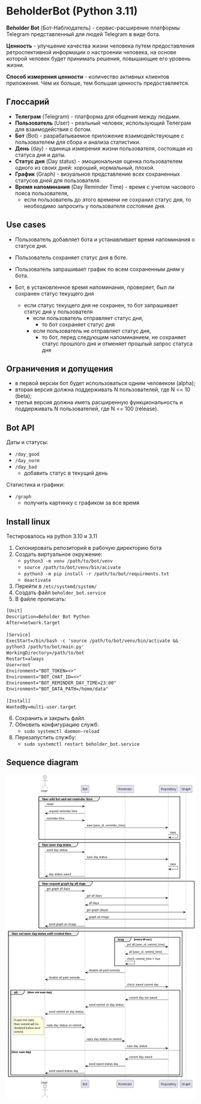 # BeholderBot (Python 3.11)

**Beholder Bot** (Бот-Наблюдатель) - сервис-расширение платформы Telegram представленный для людей Telegram в виде бота.

**Ценность** - улучшение качества жизни человека путем предоставления ретроспективной информации о настроении человека,
на основе которой человек будет принимать решения, повышающие его уровень жизни.

**Способ измерения ценности** - количество активных клиентов приложения. Чем их больше, тем большая ценность предоставляется.

## Глоссарий

- **Телеграм** (Telegram) - платформа для общения между людьми.
- **Пользователь** (User) - реальный человек, использующий Телеграм для взаимодействия с ботом.
- **Бот** (Bot) - разрабатываемое приложение взаимодействующее с пользователем для сбора и анализа статистики.
- **День** (day) - единица измерения жизни пользователя, состоящая из статуса дня и даты.
- **Статус дня** (Day status) - эмоциональная оценка пользователем одного из своих дней: хороший, нормальный, плохой.
- **График** (Graph) - визуальное представление всех сохраненных статусов дней для пользователя.
- **Время напоминания** (Day Reminder Time) - время с учетом часового пояса пользователя,
  - если пользователь до этого времени не сохранил статус дня, то необходимо запросить у пользователя состояние дня.

## Use cases

- Пользователь добавляет бота и устанавливает время напоминания о статусе дня.
- Пользователь сохраняет статус дня в боте.
- Пользователь запрашивает график по всем сохраненным дням у бота.

- Бот, в установленное время напоминания, проверяет, был ли сохранен статус текущего дня
  - если статус текущего дня не сохранен, то бот запрашивает статус дня у пользователя
    - если пользователь отправляет статус дня,
      - то бот сохраняет статус дня
    - если пользователь не отправляет статус дня, 
      - то бот, перед следующим напоминанием, не сохраняет статус прошлого дня и отменяет прошлый запрос статуса дня

## Ограничения и допущения
- в первой версии бот будет использоваться одним человеком (alpha);
- вторая версия должна поддерживать N пользователей, где N <= 10 (beta);
- третья версия должна иметь расширенную функциональность и поддерживать N пользователей, где N <= 100 (release).

## Bot API 

Даты и статусы:
- `/day_good`
- `/day_norm`
- `/day_bad`
  - добавить статус в текущий день

Статистика и графики:
- `/graph`
  - получить картинку с графиком за все время

## Install linux

Тестировалось на python 3.10 и 3.11

1. Склонировать репозиторий в рабочую директорию бота
2. Создать виртуальное окружение:
   - `python3 -m venv /path/to/bot/venv`
   - `source /path/to/bot/venv/bin/acivate`
   - `python3 -m pip install -r /path/to/bot/requirments.txt`
   - `deactivate`
2. Перейти в `/etc/systemd/system/`
3. Создать файл `beholder_bot.service`
4. В файле прописать:
```
[Unit]
Description=Beholder Bot Python
After=network.target

[Service]
ExecStart=/bin/bash -c 'source /path/to/bot/venv/bin/activate && python3 /path/to/bot/main.py'
WorkingDirectory=/path/to/bot
Restart=always
User=root
Environment="BOT_TOKEN=<>"
Environment="BOT_CHAT_ID=<>"
Environment="BOT_REMINDER_DAY_TIME=23:00"
Environment="BOT_DATA_PATH=/home/data"

[Install]
WantedBy=multi-user.target
```
6. Сохранить и закрыть файл.
7. Обновить конфигурацию служб:
   - `sudo systemctl daemon-reload`
8. Перезапустить службу:
   - `sudo systemctl restart beholder_bot.service`

## Sequence diagram

![sequence.png](/diagrams/sequence.png)
